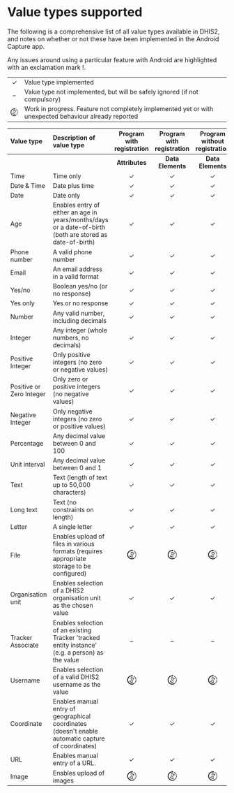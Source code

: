 # Value types supported

The following is a comprehensive list of all value types available in DHIS2, and notes on whether or not these have been implemented in the Android Capture app.

Any issues around using a particular feature with Android are highlighted with an exclamation mark \!.


|||
| :-: | :------ |
| ✓ | Value type implemented |
| &ndash; | Value type not implemented, but will be safely ignored (if not compulsory) |
| ![](resources/images/image3_icon.png) | Work in progress. Feature not completely implemented yet or with unexpected behaviour already reported |


| Value type | Description of value type | Program with registration | Program with registration | Program without registration | Notes on implementation |
| :-- | :---- | :-: | :-: | :-: | :-- |
| | | **Attributes** | **Data Elements** | **Data Elements** |
| Time | Time only | ✓ | ✓ | ✓ | |
| Date & Time | Date plus time | ✓ | ✓ | ✓ | |
| Date | Date only | ✓ | ✓ | ✓ |  |
| Age | Enables entry of either an age in years/months/days or a date-of-birth (both are stored as date-of-birth) | ✓ | ✓ | ✓ | |
| Phone number | A valid phone number | ✓ | ✓ | ✓ | |
| Email | An email address in a valid format | ✓ | ✓ | ✓ | |
| Yes/no | Boolean yes/no (or no response) | ✓ | ✓ | ✓ | |
| Yes only | Yes or no response | ✓ | ✓ | ✓ | |
| Number | Any valid number, including decimals | ✓ | ✓ | ✓ | |
| Integer | Any integer (whole numbers, no decimals) | ✓ | ✓ | ✓ | |
| Positive Integer | Only positive integers (no zero or negative values) | ✓ | ✓ | ✓ | |
| Positive or Zero Integer | Only zero or positive integers (no negative values) | ✓ | ✓ | ✓ | |
| Negative Integer | Only negative integers (no zero or positive values) | ✓ | ✓ | ✓ | |
| Percentage | Any decimal value between 0 and 100 | ✓ | ✓ | ✓ | |
| Unit interval | Any decimal value between 0 and 1 | ✓ | ✓ | ✓ | |
| Text | Text (length of text up to 50,000 characters) | ✓ | ✓ | ✓ | |
| Long text | Text (no constraints on length) | ✓ | ✓ | ✓ | |
| Letter | A single letter | ✓ | ✓ | ✓ | |
| File | Enables upload of files in various formats (requires appropriate storage to be configured) | ![](resources/images/image3_icon.png) | ![](resources/images/image3_icon.png) | ![](resources/images/image3_icon.png) | |
| Organisation unit | Enables selection of a DHIS2 organisation unit as the chosen value | ✓ | ✓ | ✓ | |
| Tracker Associate | Enables selection of an existing Tracker 'tracked entity instance' (e.g. a person) as the value | &ndash; | &ndash; | &ndash; | |
| Username | Enables selection of a valid DHIS2 username as the value | ![](resources/images/image3_icon.png) | ![](resources/images/image3_icon.png) | ![](resources/images/image3_icon.png) | |
| Coordinate | Enables manual entry of geographical coordinates (doesn't enable automatic capture of coordinates) | ✓ | ✓ | ✓ | |
| URL | Enables manual entry of a URL. | ✓ | ✓ | ✓ | |
| Image | Enables upload of images | ![](resources/images/image3_icon.png) | ![](resources/images/image3_icon.png) | ![](resources/images/image3_icon.png) | |

